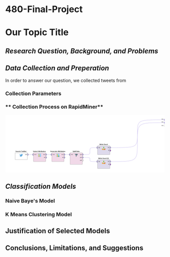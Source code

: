 # 480-Final-Project

# Our Topic Title 

## *Research Question, Background, and Problems*

## *Data Collection and Preperation*

In order to answer our question, we collected tweets from

### **Collection Parameters**

### ** Collection Process on RapidMiner**
<img src="Data Collection Process.PNG" width="900">

## *Classification Models*

### Naive Baye's Model

### K Means Clustering Model 

## Justification of Selected Models

## Conclusions, Limitations, and Suggestions
